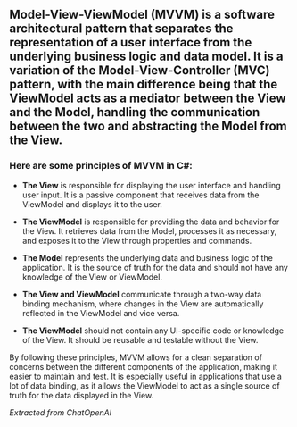## Model-View-ViewModel (MVVM) is a software architectural pattern that separates the representation of a user interface from the underlying business logic and data model. It is a variation of the Model-View-Controller (MVC) pattern, with the main difference being that the ViewModel acts as a mediator between the View and the Model, handling the communication between the two and abstracting the Model from the View.

### Here are some principles of MVVM in C#:

- **The View** is responsible for displaying the user interface and handling user input. It is a passive component that receives data from the ViewModel and displays it to the user.

- **The ViewModel** is responsible for providing the data and behavior for the View. It retrieves data from the Model, processes it as necessary, and exposes it to the View through properties and commands.

- **The Model** represents the underlying data and business logic of the application. It is the source of truth for the data and should not have any knowledge of the View or ViewModel.

- **The View and ViewModel** communicate through a two-way data binding mechanism, where changes in the View are automatically reflected in the ViewModel and vice versa.

- **The ViewModel** should not contain any UI-specific code or knowledge of the View. It should be reusable and testable without the View.

By following these principles, MVVM allows for a clean separation of concerns between the different components of the application, making it easier to maintain and test. It is especially useful in applications that use a lot of data binding, as it allows the ViewModel to act as a single source of truth for the data displayed in the View.

*Extracted from ChatOpenAI*
